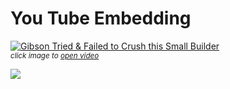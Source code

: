 # You Tube Embedding

[![Gibson Tried & Failed to Crush this Small Builder](https://img.youtube.com/vi/cdq1OQm8vdo/0.jpg)](https://www.youtube.com/watch?v=cdq1OQm8vdo)  
<small>*click image to [open video](https://www.youtube.com/watch?v=cdq1OQm8vdo)*</small>

<style>
.video { position: relative; 
        width: 100%; 
        max-width: 1280px;
}

.video a {
   position: absolute;
   display: block;
   background: url(YouTubePlay.png);
   background-repeat: no-repeat;
   background-position-x: center;
   background-position-y:
   background-size: cover;
   height: 20%;
   width: 16%;
   bottom: 10%;
   right: 5%;
}
</style>

<div class="video" >
    <img src="https://img.youtube.com/vi/C5fKGla-RtQ/maxresdefault.jpg" />
    <a href="https://img.youtube.com/vi/C5fKGla-RtQ/0.jpg"></a>
</div>
